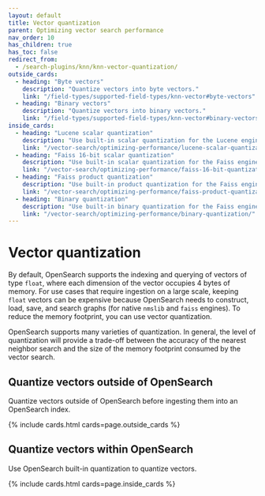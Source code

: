 ```yaml
---
layout: default
title: Vector quantization
parent: Optimizing vector search performance
nav_order: 10
has_children: true
has_toc: false
redirect_from:
  - /search-plugins/knn/knn-vector-quantization/
outside_cards:
  - heading: "Byte vectors"
    description: "Quantize vectors into byte vectors."
    link: "/field-types/supported-field-types/knn-vector#byte-vectors"
  - heading: "Binary vectors"
    description: "Quantize vectors into binary vectors."
    link: "/field-types/supported-field-types/knn-vector#binary-vectors"
inside_cards:
  - heading: "Lucene scalar quantization"
    description: "Use built-in scalar quantization for the Lucene engine."
    link: "/vector-search/optimizing-performance/lucene-scalar-quantization/"
  - heading: "Faiss 16-bit scalar quantization"
    description: "Use built-in scalar quantization for the Faiss engine."
    link: "/vector-search/optimizing-performance/faiss-16-bit-quantization/"
  - heading: "Faiss product quantization"
    description: "Use built-in product quantization for the Faiss engine."
    link: "/vector-search/optimizing-performance/faiss-product-quantization/"
  - heading: "Binary quantization"
    description: "Use built-in binary quantization for the Faiss engine."
    link: "/vector-search/optimizing-performance/binary-quantization/"
---
```


# Vector quantization

By default, OpenSearch supports the indexing and querying of vectors of type `float`, where each dimension of the vector occupies 4 bytes of memory. For use cases that require ingestion on a large scale, keeping `float` vectors can be expensive because OpenSearch needs to construct, load, save, and search graphs (for native `nmslib` and `faiss` engines). To reduce the memory footprint, you can use vector quantization.

OpenSearch supports many varieties of quantization. In general, the level of quantization will provide a trade-off between the accuracy of the nearest neighbor search and the size of the memory footprint consumed by the vector search. 

## Quantize vectors outside of OpenSearch

Quantize vectors outside of OpenSearch before ingesting them into an OpenSearch index.

{% include cards.html cards=page.outside_cards %}

## Quantize vectors within OpenSearch

Use OpenSearch built-in quantization to quantize vectors.

{% include cards.html cards=page.inside_cards %}